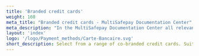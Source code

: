 ```yaml
---
title: 'Branded credit cards'
weight: 160
meta_title: "Branded credit cards - MultiSafepay Documentation Center"
meta_description: "In the MultiSafepay Documentation Center all relevant information regarding our Plugins and API. As well as Support pages for Payment Method, Tools and General Questions. You can also find the contact details of our Support Team and Integration Team."
layout: 'index'
logo: '/logo/Payment_methods/Carte-Bancaire.svg' 
short_description: Select from a range of co-branded credit cards. Suitable for consumers who wish take advantage of rewards.
---
```

